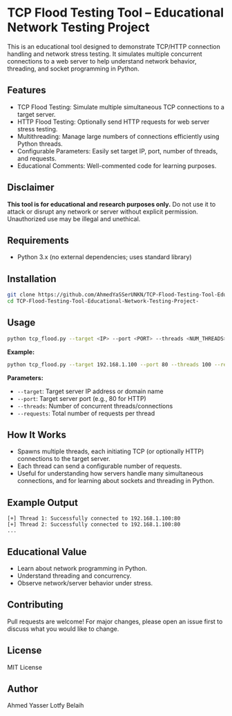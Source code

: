 # TCP Flood Testing Tool – Educational Network Testing Project

This is an educational tool designed to demonstrate TCP/HTTP connection handling and network stress testing. It simulates multiple concurrent connections to a web server to help understand network behavior, threading, and socket programming in Python.

## Features

- TCP Flood Testing: Simulate multiple simultaneous TCP connections to a target server.
- HTTP Flood Testing: Optionally send HTTP requests for web server stress testing.
- Multithreading: Manage large numbers of connections efficiently using Python threads.
- Configurable Parameters: Easily set target IP, port, number of threads, and requests.
- Educational Comments: Well-commented code for learning purposes.

## Disclaimer

**This tool is for educational and research purposes only.**
Do not use it to attack or disrupt any network or server without explicit permission. Unauthorized use may be illegal and unethical.

## Requirements

- Python 3.x (no external dependencies; uses standard library)

## Installation

```bash
git clone https://github.com/AhmedYaSSerUNKN/TCP-Flood-Testing-Tool-Educational-Network-Testing-Project-.git
cd TCP-Flood-Testing-Tool-Educational-Network-Testing-Project-
```

## Usage

```bash
python tcp_flood.py --target <IP> --port <PORT> --threads <NUM_THREADS> --requests <NUM_REQUESTS>
```

**Example:**
```bash
python tcp_flood.py --target 192.168.1.100 --port 80 --threads 100 --requests 1000
```

**Parameters:**
- `--target`: Target server IP address or domain name
- `--port`: Target server port (e.g., 80 for HTTP)
- `--threads`: Number of concurrent threads/connections
- `--requests`: Total number of requests per thread

## How It Works

- Spawns multiple threads, each initiating TCP (or optionally HTTP) connections to the target server.
- Each thread can send a configurable number of requests.
- Useful for understanding how servers handle many simultaneous connections, and for learning about sockets and threading in Python.

## Example Output

```
[+] Thread 1: Successfully connected to 192.168.1.100:80
[+] Thread 2: Successfully connected to 192.168.1.100:80
...
```

## Educational Value

- Learn about network programming in Python.
- Understand threading and concurrency.
- Observe network/server behavior under stress.

## Contributing

Pull requests are welcome! For major changes, please open an issue first to discuss what you would like to change.

## License

MIT License

## Author

Ahmed Yasser Lotfy Belaih
